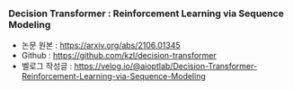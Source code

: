 ### Decision Transformer : Reinforcement Learning via Sequence Modeling
* 논문 원본 : https://arxiv.org/abs/2106.01345
* Github : https://github.com/kzl/decision-transformer
* 벨로그 작성글 : https://velog.io/@aioptlab/Decision-Transformer-Reinforcement-Learning-via-Sequence-Modeling
